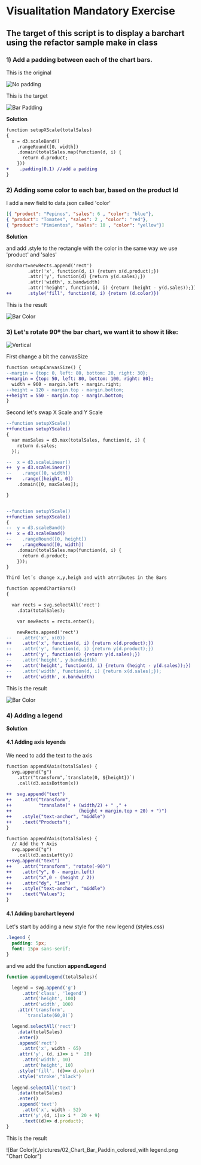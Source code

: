 # Visualitation Mandatory Exercise
## The target of this script is to display a barchart using the refactor sample make in class

### 1) Add a padding between each of the chart bars.

This is the original

![No padding](./pictures/02_Chart_Original.png "Chart Original")

This is the target

![Bar Padding](./pictures/02_Chart_Bar_Padding.png "Chart Padding")

**Solution**

```diff
function setupXScale(totalSales)
{
  x = d3.scaleBand()
    .rangeRound([0, width])
    .domain(totalSales.map(function(d, i) {
      return d.product;
    }))
+    .padding(0.1) //add a padding
}

```

### 2) Adding some color to each bar, based on the product Id

I add a new field to  data.json called 'color'

```json
[{ "product": "Pepinos", "sales": 6 , "color": "blue"},
{ "product": "Tomates", "sales": 2 , "color": "red"},
{ "product": "Pimientos", "sales": 10 , "color": "yellow"}]
```

**Solution**

and add .style to the rectangle with the color in the same way we use 'product' and 'sales'

```diff
Barchart=newRects.append('rect')
        .attr('x', function(d, i) {return x(d.product);})
        .attr('y', function(d) {return y(d.sales);})  
        .attr('width', x.bandwidth)
        .attr('height', function(d, i) {return (height - y(d.sales));})
++      .style('fill', function(d, i) {return (d.color)})
```

This is the result

![Bar Color](./pictures/02_Chart_Bar_Paddin_colored.png "Chart Color")


### 3) Let's rotate 90º the bar chart, we want it to show it like:

![Vertical](./pictures/02_vertical.png "Chart Vertical")

First change a bit the canvasSize

```diff
function setupCanvasSize() {
--margin = {top: 0, left: 80, bottom: 20, right: 30};
++margin = {top: 50, left: 80, bottom: 100, right: 80};
  width = 960 - margin.left - margin.right;
--height = 120 - margin.top - margin.bottom;
++height = 550 - margin.top - margin.bottom;
}
```

Second let's swap X Scale and Y Scale

```diff
--function setupXScale()
++function setupYScale()
{
  var maxSales = d3.max(totalSales, function(d, i) {
    return d.sales;
  });

--  x = d3.scaleLinear()
++  y = d3.scaleLinear()
--    .range([0, width])
++    .range([height, 0])
    .domain([0, maxSales]);

}


--function setupYScale()
++function setupXScale()
{
--  y = d3.scaleBand()
++  x = d3.scaleBand()
--    .rangeRound([0, height])
++    .rangeRound([0, width])
    .domain(totalSales.map(function(d, i) {
      return d.product;
    }));
}

Third let´s change x,y,heigh and with atrributes in the Bars

function appendChartBars()
{

  var rects = svg.selectAll('rect')
    .data(totalSales);

    var newRects = rects.enter();

    newRects.append('rect')
--    .attr('x', x(0))
++    .attr('x', function(d, i) {return x(d.product);})
--    .attr('y', function(d, i) {return y(d.product);})
++    .attr('y', function(d) {return y(d.sales);})
--    .attr('height', y.bandwidth)
++    .attr('height', function(d, i) {return (height - y(d.sales));})
--    .attr('width', function(d, i) {return x(d.sales);});
++    .attr('width', x.bandwidth)
```

This is the result

![Bar Color](./pictures/02_Chart_Bar_Paddin_colored.png "Chart Color")

### 4) Adding a legend

**Solution**

#### 4.1 Adding axis leyends

We need to add the text to the axis

```diff
function appendXAxis(totalSales) {
  svg.append("g")
    .attr("transform",`translate(0, ${height})`)
    .call(d3.axisBottom(x))
    
++  svg.append("text")             
++    .attr("transform",
++          "translate(" + (width/2) + " ," + 
++                         (height + margin.top + 20) + ")")
++    .style("text-anchor", "middle")
++    .text("Products");
}

function appendYAxis(totalSales) {
  // Add the Y Axis
  svg.append("g")
    .call(d3.axisLeft(y))
++svg.append("text")
++    .attr("transform", "rotate(-90)")
++    .attr("y", 0 - margin.left)
++    .attr("x",0 - (height / 2))
++    .attr("dy", "1em")
++    .style("text-anchor", "middle")
++    .text("Values");      
}
```
#### 4.1 Adding barchart leyend

Let's start by adding a new style for the new legend (styles.css)

```css
.legend {
  padding: 5px;
  font: 15px sans-serif;
}
```
and we add the function **appendLegend**

```javascript
function appendLegend(totalSales){

  legend = svg.append('g')
	  .attr('class', 'legend')
	  .attr('height', 100)
	  .attr('width', 100)
    .attr('transform',
       `translate(60,0)`)

  legend.selectAll('rect')
    .data(totalSales)
    .enter()
    .append('rect')
	  .attr('x', width - 65)
    .attr('y', (d, i)=> i *  20)
	  .attr('width', 10)
	  .attr('height', 10)
    .style('fill', (d)=> d.color)
    .style('stroke',"black")
      
  legend.selectAll('text')
    .data(totalSales)
    .enter()
    .append('text')
	  .attr('x', width - 52)
    .attr('y',(d, i)=> i *  20 + 9)
	  .text((d)=> d.product);
}
```

This is the result

![Bar Color](./pictures/02_Chart_Bar_Paddin_colored_with legend.png "Chart Color")

